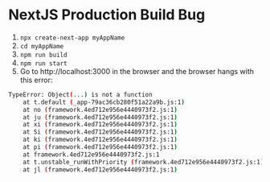 # NextJS Production Build Bug

1. `npx create-next-app myAppName`
2. `cd myAppName`
3. `npm run build`
4. `npm run start`
5. Go to http://localhost:3000 in the browser and the browser hangs with this error:
```bash
TypeError: Object(...) is not a function
    at t.default (_app-79ac36cb280f51a22a9b.js:1)
    at no (framework.4ed712e956e4440973f2.js:1)
    at ju (framework.4ed712e956e4440973f2.js:1)
    at xi (framework.4ed712e956e4440973f2.js:1)
    at Si (framework.4ed712e956e4440973f2.js:1)
    at ki (framework.4ed712e956e4440973f2.js:1)
    at pi (framework.4ed712e956e4440973f2.js:1)
    at framework.4ed712e956e4440973f2.js:1
    at t.unstable_runWithPriority (framework.4ed712e956e4440973f2.js:1)
    at jl (framework.4ed712e956e4440973f2.js:1)
```
